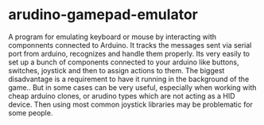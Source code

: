# arudino-gamepad-emulator

A program for emulating keyboard or mouse by interacting with componnents connected to Arduino.
It tracks the messages sent via serial port from arduino, recognizes and handle them properly.
Its very easily to set up a bunch of components connected to your arduino like buttons, switches, joystick
and then to assign actions to them.
The biggest disadvantage is a requirement to have it running in the background of the game..
But in some cases can be very useful, especially when working with cheap arduino clones, or arudino types
which are not acting as a HID device. Then using most common joystick libraries may be problematic for 
some people.
